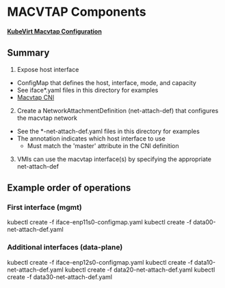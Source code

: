 # MACVTAP Components
#### [KubeVirt Macvtap Configuration](https://kubevirt.io/user-guide/virtual_machines/interfaces_and_networks/#macvtap)

## Summary
1. Expose host interface
  - ConfigMap that defines the host, interface, mode, and capacity
  - See iface*.yaml files in this directory for examples
  - [Macvtap CNI](https://github.com/kubevirt/macvtap-cni#deployment)

2. Create a NetworkAttachmentDefinition (net-attach-def) that configures the macvtap network
  - See the *-net-attach-def.yaml files in this directory for examples
  - The annotation indicates which host interface to use
    - Must match the 'master' attribute in the CNI definition

3. VMIs can use the macvtap interface(s) by specifying the appropriate net-attach-def


## Example order of operations
### First interface (mgmt)
kubectl create -f iface-enp11s0-configmap.yaml
kubectl create -f data00-net-attach-def.yaml

### Additional interfaces (data-plane)
kubectl create -f iface-enp12s0-configmap.yaml
kubectl create -f data10-net-attach-def.yaml
kubectl create -f data20-net-attach-def.yaml
kubectl create -f data30-net-attach-def.yaml

